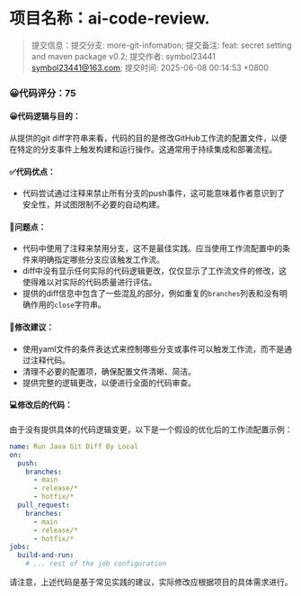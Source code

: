# 项目名称：ai-code-review.

> 提交信息：提交分支: more-git-infomation; 提交备注: feat: secret setting and maven package v0.2; 提交作者: symbol23441 <symbol23441@163.com>; 提交时间: 2025-06-08 00:14:53 +0800

### 😀代码评分：75

#### 😀代码逻辑与目的：

从提供的git diff字符串来看，代码的目的是修改GitHub工作流的配置文件，以便在特定的分支事件上触发构建和运行操作。这通常用于持续集成和部署流程。

#### ✅代码优点：

- 代码尝试通过注释来禁止所有分支的push事件，这可能意味着作者意识到了安全性，并试图限制不必要的自动构建。

#### 🤔问题点：

- 代码中使用了注释来禁用分支，这不是最佳实践。应当使用工作流配置中的条件来明确指定哪些分支应该触发工作流。
- diff中没有显示任何实际的代码逻辑更改，仅仅显示了工作流文件的修改，这使得难以对实际的代码质量进行评估。
- 提供的diff信息中包含了一些混乱的部分，例如重复的`branches`列表和没有明确作用的`close`字符串。

#### 🎯修改建议：

- 使用yaml文件的条件表达式来控制哪些分支或事件可以触发工作流，而不是通过注释代码。
- 清理不必要的配置项，确保配置文件清晰、简洁。
- 提供完整的逻辑更改，以便进行全面的代码审查。

#### 💻修改后的代码：

由于没有提供具体的代码逻辑变更，以下是一个假设的优化后的工作流配置示例：

```yaml
name: Run Java Git Diff By Local
on:
  push:
    branches:
      - main
      - release/*
      - hotfix/*
  pull_request:
    branches:
      - main
      - release/*
      - hotfix/*
jobs:
  build-and-run:
    # ... rest of the job configuration
```

请注意，上述代码是基于常见实践的建议，实际修改应根据项目的具体需求进行。